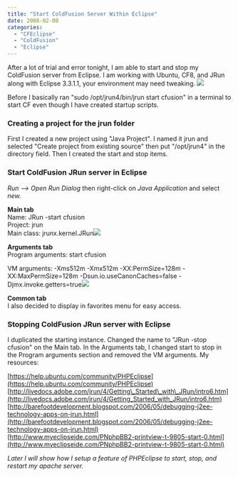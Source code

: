 ```yaml
---
title: "Start ColdFusion Server Within Eclipse"
date: 2008-02-08
categories: 
  - "CFEclipse"
  - "ColdFusion"
  - "Eclipse"
---
```


After a lot of trial and error tonight, I am able to start and stop my ColdFusion server from Eclipse. I am working with Ubuntu, CF8, and JRun along with Eclipse 3.3.1.1, your environment may need tweaking. ![](images/run.jpg)  
  
Before I basically ran "sudo /opt/jrun4/bin/jrun start cfusion" in a terminal to start CF even though I have created startup scripts.

### Creating a project for the jrun folder

First I created a new project using "Java Project". I named it jrun and selected "Create project from existing source" then put "/opt/jrun4" in the directory field. Then I created the start and stop items.

### Start ColdFusion JRun server in Eclipse

_Run --> Open Run Dialog_ then right-click on _Java Application_ and select _new._

**Main tab**  
Name: JRun -start cfusion  
Project: jrun  
Main class: jrunx.kernel.JRun![](images/main.jpg)

**Arguments tab**  
Program arguments: start cfusion  
  
VM arguments: -Xms512m -Xmx512m -XX:PermSize=128m -XX:MaxPermSize=128m -Dsun.io.useCanonCaches=false -Djmx.invoke.getters=true![](images/arg.jpg)

**Common tab**  
I also decided to display in favorites menu for easy access.

### Stopping ColdFusion JRun server with Eclipse

I duplicated the starting instance. Changed the name to "JRun -stop cfusion" on the Main tab. In the Arguments tab, I changed start to stop in the Program arguments section and removed the VM arguments. My resources:  
  
[https://help.ubuntu.com/community/PHPEclipse](https://help.ubuntu.com/community/PHPEclipse)  
[http://livedocs.adobe.com/jrun/4/Getting\_Started\_with\_JRun/intro6.htm](http://livedocs.adobe.com/jrun/4/Getting_Started_with_JRun/intro6.htm)  
[http://barefootdevelopment.blogspot.com/2006/05/debugging-j2ee-technology-apps-on-jrun.html](http://barefootdevelopment.blogspot.com/2006/05/debugging-j2ee-technology-apps-on-jrun.html)  
[http://www.myeclipseide.com/PNphpBB2-printview-t-9805-start-0.html](http://www.myeclipseide.com/PNphpBB2-printview-t-9805-start-0.html)  
  
_Later I will show how I setup a feature of PHPEclipse to start, stop, and restart my apache server._
